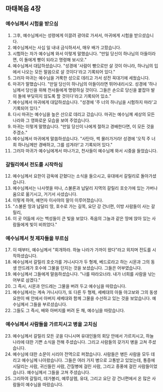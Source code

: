 ## 마태복음 4장

### 예수님께서 시험을 받으심
1. 그후, 예수님께서는 성령에게 이끌려 광야로 가셔서, 마귀에게 시험을 받으셨습니다.
2. 예수님께서는 사십 일 내내 금식하셔서, 매우 배가 고팠습니다.
3. 시험하는 자가 예수님께 와서 이렇게 말했습니다. "만일 당신이 하나님의 아들이라면, 이 돌에게 빵이 되라고 명령해 보시오."
4. 예수님께서 대답하셨습니다. "성경에 '사람이 빵으로만 살 것이 아니라, 하나님의 입에서 나오는 모든 말씀으로 살 것이다'라고 기록되어 있다."
5. 그러자 마귀는 예수님을 거룩한 성으로 데리고 가서 성전 꼭대기에 세웠습니다.
6. 마귀가 말했습니다. "만일 당신이 하나님의 아들이라면 뛰어내리시오. 성경에 '하나님께서 당신을 위해 천사들에게 명령하실 것이다. 그들은 손으로 당신을 붙잡아 발이 돌에 부딪히지 않도록 할 것이다'라고 기록되어 있소."
7. 예수님께서 마귀에게 대답하셨습니다. "성경에 '주 너의 하나님을 시험하지 마라'고 기록되어 있다."
8. 다시 마귀는 예수님을 높은 산으로 데리고 갔습니다. 마귀는 예수님께 세상의 모든 나라와 그 영화로운 모습을 보여 주었습니다.
9. 마귀는 이렇게 말했습니다. "만일 당신이 나에게 절하고 경배한다면, 이 모든 것을 주겠소."
10. 예수님께서 마귀에게 말씀하셨습니다. "사탄아, 썩 물러가거라! 성경에 '오직 주 너희 하나님께만 경배하고, 그를 섬겨라!'고 기록되어 있다."
11. 그러자 마귀가 예수님에게서 떠나가고, 천사들이 예수님께 와서 시중을 들었습니다.
### 갈릴리에서 전도를 시작하심
12. 예수님께서 요한이 감옥에 갇혔다는 소식을 들으시고, 유대에서 갈릴리로 돌아가셨습니다.
13. 예수님께서는 나사렛을 떠나, 스불론과 납달리 지역의 갈릴리 호숫가에 있는 가버나움으로 옮기시고, 거기서 사셨습니다.
14. 이렇게 하여, 예언자 이사야의 말이 이루어졌습니다.
15. "스불론 땅과 납달리 땅, 호수로 가는 길목, 요단 강 건너편, 이방 사람들이 사는 갈릴리,
16. 이 곳 어둠에 사는 백성들이 큰 빛을 보았다. 죽음의 그늘과 같은 땅에 앉아 있는 사람들에게 빛이 비취었다."
### 예수님께서 첫 제자들을 부르심
17. 이 때부터, 예수님께서 "회개하라. 하늘 나라가 가까이 왔다"라고 외치며 전도를 시작하셨습니다.
18. 예수님께서 갈릴리 호숫가를 거니시다가 두 형제, 베드로라고 하는 시몬과 그의 동생 안드레가 호수에 그물을 던지는 것을 보셨습니다. 그들은 어부였습니다.
19. 예수님께서 그들에게 말씀하셨습니다. "나를 따라오너라. 내가 너희를 사람을 낚는 어부로 삼겠다."
20. 그 즉시, 시몬과 안드레는 그물을 버려 두고 예수님을 따랐습니다.
21. 예수님께서는 계속 거니시다가, 또 다른 두 형제, 세베대의 아들 야고보와 그의 동생 요한이 배 안에서 아버지 세베대와 함께 그물을 수선하고 있는 것을 보았습니다. 예수님께서 그들을 부르셨습니다.
22. 그들도 그 즉시, 배와 아버지를 버려 둔 채, 예수님을 따랐습니다.
### 예수님께서 사람들을 가르치시고 병을 고치심
23. 예수님께서 갈릴리 모든 곳을 다니시며 유대인들의 회당 안에서 가르치시고, 하늘 나라에 대한 기쁜 소식을 전해 주셨습니다. 그리고 사람들의 갖가지 병을 고쳐 주셨습니다.
24. 예수님에 대한 소문이 시리아 전역으로 퍼졌습니다. 사람들은 병든 사람을 모두 데리고 예수님께 나아왔습니다. 그들은 여러 가지 병으로 고통받고 있었는데, 통증에 시달리는 사람, 귀신들린 사람, 간질병에 걸린 사람, 그리고 중풍에 걸린 사람들이었습니다. 예수님께서 그들을 고쳐 주셨습니다.
25. 그리하여 갈릴리, 데가볼리, 예루살렘, 유대, 그리고 요단 강 건너편에서 온 많은 사람들이 예수님을 따랐습니다.